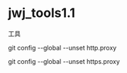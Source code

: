 # jwj_tools1.1
工具

git config --global --unset http.proxy

git config --global --unset https.proxy

